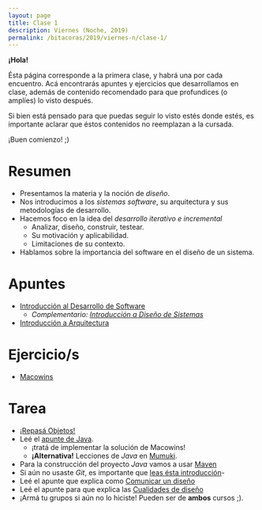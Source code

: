 ```yaml
---
layout: page
title: Clase 1
description: Viernes (Noche, 2019)
permalink: /bitacoras/2019/viernes-n/clase-1/
---
```


**¡Hola!**

Ésta página corresponde a la primera clase, y habrá una por cada encuentro. Acá encontrarás apuntes y ejercicios que desarrollamos en clase, además de contenido recomendado para que profundices (o amplíes) lo visto después.

Si bien está pensado para que puedas seguir lo visto estés donde estés, es importante aclarar que éstos contenidos no reemplazan a la cursada.

¡Buen comienzo! ;)

# Resumen

- Presentamos la materia y la noción de _diseño_. 
- Nos introducimos a los _sistemas software_, su arquitectura y sus metodologías de desarrollo.
- Hacemos foco en la idea del _desarrollo iterativo e incremental_
    - Analizar, diseño, construir, testear.
    - Su motivación y aplicabilidad.
    - Limitaciones de su contexto.
- Hablamos sobre la importancia del software en el diseño de un sistema.

# Apuntes

- [Introducción al Desarrollo de Software](https://docs.google.com/document/d/1TZeWMdtMOKv7fESrFyJEJXWLTVutGVy_Gho9h5e1tRY/edit#heading=h.hegow82vrh7m)
    - _Complementario: [Introducción a Diseño de Sistemas](https://docs.google.com/document/d/1mqWuU_5p9l6GIfHXSjcoyDXILWTKq2eW2dLFlIBOQzk)_
- [Introducción a Arquitectura](https://docs.google.com/document/d/1XaKMrWPA0jntDK29gtEDRw-CoQgWXfHOmdbmihg4MpE)

# Ejercicio/s

- [Macowins](https://docs.google.com/document/d/1mjWKl9YH9Bb39iIUl1bQj_xhx_-CjCAMpcAXRqKhVjU)


# Tarea
- [¡Repasá Objetos!](http://www.pdep.com.ar/material/apuntes/apuntes-de-la-cursada)
- Leé el [apunte de Java](https://docs.google.com/document/d/1VYBey56M0UU6C0689hAClAvF9ILE6E7nKIuOqrRJnWQ).
  - ¡tratá de implementar la solución de Macowins!
  - **¡Alternativa!** Lecciones de _Java_ en [Mumuki](https://mumuki.io/ddsjv).
- Para la construcción del proyecto _Java_ vamos a usar [Maven](https://docs.google.com/document/d/15-DWw5429fDFQy4G_hgQFozgFFLcJaNAH3aTivw97wM/)
- Si aún no usaste _Git_, es importante que [leas ésta introducción](https://docs.google.com/document/d/1nadC6-rwR2eRC0FYFWuq22pCRyZWXmCiPBuQ0cD-vMI/edit#heading=h.r9wuhoi4rpgq)-
- Leé el apunte que explica como [Comunicar un diseño](https://docs.google.com/document/d/1eXLlNppAX-7E2M8Xxs0MCckdn4XVEYmeQNaS_E1RqTc/edit)
- Leé el apunte para que explica las [Cualidades de diseño](https://docs.google.com/document/d/14HdvHvS33WqYb6Ak0BGa0IeCTbzeCRSDKs-1Ot-qLDw)
- ¡Armá tu grupos si aún no lo hiciste! Pueden ser de **ambos** cursos ;).
